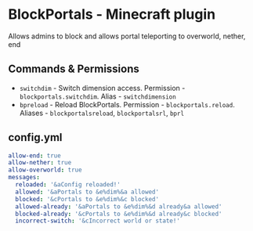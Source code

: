 # BlockPortals - Minecraft plugin

Allows admins to block and allows portal teleporting to overworld, nether, end

## Commands & Permissions

* `switchdim` - Switch dimension access. Permission - `blockportals.switchdim`. Alias - `switchdimension`
* `bpreload` - Reload BlockPortals. Permission - `blockportals.reload`. Aliases - `blockportalsreload`, `blockportalsrl`, `bprl`

## config.yml
```yaml
allow-end: true
allow-nether: true
allow-overworld: true
messages:
  reloaded: '&aConfig reloaded!'
  allowed: '&aPortals to &e%dim%&a allowed'
  blocked: '&cPortals to &e%dim%&c blocked'
  allowed-already: '&aPortals to &e%dim%&d already&a allowed'
  blocked-already: '&cPortals to &e%dim%&d already&c blocked'
  incorrect-switch: '&cIncorrect world or state!'
```

